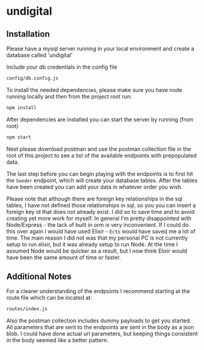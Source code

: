 # undigital
 
 ## Installation
 Please have a mysql server running in your local environment and create a database called
 'undigital'
 
 Include your db credentials in the config file
 
 ```bash
config/db.config.js 
```
 
 To install the needed dependencies, please make sure you have node running locally
 and then from the project root run:
 
 ```bash
npm install 
```

After dependencies are installed you can start the server by running (from root)

```bash
npm start
```

Next please download postman and use the postman collection file in the root of this
project to see a list of the available endpoints with prepopulated data.

The last step before you can begin playing with the endpoints is to first hit the
`Seeder` endpoint, which will create your database tables.  After the tables have
been created you can add your data in whatever order you wish.

Please note that although there are foreign key relationships in the sql tables,
I have not defined those relationships in sql, so you you can insert a foreign key 
id that does not already exist.  I did so to save time and to avoid creating yet 
more work for myself.  In general I'm pretty disappointed with Node/Express - the lack
of built in orm is very inconvenient.  If I could do this over again I would have
used Elixir - `Ecto` would have saved me a lot of time. The main reason I did not
was that my personal PC is not currently setup to run elixir, but it was already 
setup to run Node.  At the time I assumed Node would be quicker as a result, but 
I now think Elixir would have been the same amount of time or faster. 

## Additional Notes
For a clearer understanding of the endpoints I recommend starting at the route file
which can be located at: 
```bash
routes/index.js
```
Also the postman collection includes dummy payloads to get you started.  All
parameters that are sent to the endpoints are sent in the body as a json blob.
I could have done actual url parameters, but keeping things consistent in the body
seemed like a better pattern.